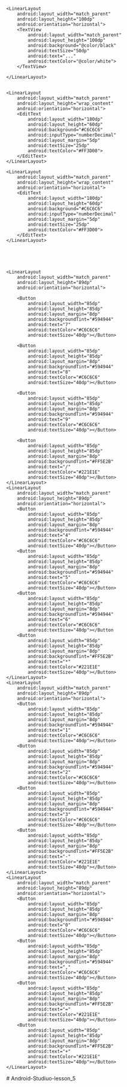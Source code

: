 <LinearLayout
    xmlns:android="http://schemas.android.com/apk/res/android"
    xmlns:app="http://schemas.android.com/apk/res-auto"
    xmlns:tools="http://schemas.android.com/tools"
    android:layout_width="match_parent"
    android:layout_height="match_parent"
    tools:context=".MainActivity"
    android:background="@color/black"
    android:orientation="vertical">
    <LinearLayout
        android:layout_width="match_parent"
        android:layout_height="130dp"
        android:orientation="horizontal">
    </LinearLayout>


    <LinearLayout
        android:layout_width="match_parent"
        android:layout_height="100dp"
        android:orientation="horizontal">
        <TextView
            android:layout_width="match_parent"
            android:layout_height="100dp"
            android:background="@color/black"
            android:textSize="50dp"
            android:text="..."
            android:textColor="@color/white">
        </TextView>

    </LinearLayout>


    <LinearLayout
        android:layout_width="match_parent"
        android:layout_height="wrap_content"
        android:orientation="horizontal">
        <EditText
            android:layout_width="180dp"
            android:layout_height="60dp"
            android:background="#C6C6C6"
            android:inputType="numberDecimal"
            android:layout_margin="5dp"
            android:textSize="25dp"
            android:textColor="#FF3D00">
        </EditText>
    </LinearLayout>

    <LinearLayout
        android:layout_width="match_parent"
        android:layout_height="wrap_content"
        android:orientation="horizontal">
        <EditText
            android:layout_width="180dp"
            android:layout_height="60dp"
            android:background="#C6C6C6"
            android:inputType="numberDecimal"
            android:layout_margin="5dp"
            android:textSize="25dp"
            android:textColor="#FF3D00">
        </EditText>
    </LinearLayout>

    



    <LinearLayout
        android:layout_width="match_parent"
        android:layout_height="89dp"
        android:orientation="horizontal">

        <Button
            android:layout_width="85dp"
            android:layout_height="85dp"
            android:layout_margin="8dp"
            android:backgroundTint="#594944"
            android:text="7"
            android:textColor="#C6C6C6"
            android:textSize="40dp"></Button>

        <Button
            android:layout_width="85dp"
            android:layout_height="85dp"
            android:layout_margin="8dp"
            android:backgroundTint="#594944"
            android:text="8"
            android:textColor="#C6C6C6"
            android:textSize="40dp"></Button>

        <Button
            android:layout_width="85dp"
            android:layout_height="85dp"
            android:layout_margin="8dp"
            android:backgroundTint="#594944"
            android:text="9"
            android:textColor="#C6C6C6"
            android:textSize="40dp"></Button>

        <Button
            android:layout_width="85dp"
            android:layout_height="85dp"
            android:layout_margin="8dp"
            android:backgroundTint="#FF5E2B"
            android:text="/"
            android:textColor="#221E1E"
            android:textSize="40dp"></Button>
    </LinearLayout>
    <LinearLayout
        android:layout_width="match_parent"
        android:layout_height="89dp"
        android:orientation="horizontal">
        <Button
            android:layout_width="85dp"
            android:layout_height="85dp"
            android:layout_margin="8dp"
            android:backgroundTint="#594944"
            android:text="4"
            android:textColor="#C6C6C6"
            android:textSize="40dp"></Button>
        <Button
            android:layout_width="85dp"
            android:layout_height="85dp"
            android:layout_margin="8dp"
            android:backgroundTint="#594944"
            android:text="5"
            android:textColor="#C6C6C6"
            android:textSize="40dp"></Button>
        <Button
            android:layout_width="85dp"
            android:layout_height="85dp"
            android:layout_margin="8dp"
            android:backgroundTint="#594944"
            android:text="6"
            android:textColor="#C6C6C6"
            android:textSize="40dp"></Button
        <Button
            android:layout_width="85dp"
            android:layout_height="85dp"
            android:layout_margin="8dp"
            android:backgroundTint="#FF5E2B"
            android:text="*"
            android:textColor="#221E1E"
            android:textSize="40dp"></Button>
    </LinearLayout>
    <LinearLayout
        android:layout_width="match_parent"
        android:layout_height="89dp"
        android:orientation="horizontal">
        <Button
            android:layout_width="85dp"
            android:layout_height="85dp"
            android:layout_margin="8dp"
            android:backgroundTint="#594944"
            android:text="1"
            android:textColor="#C6C6C6"
            android:textSize="40dp"></Button>
        <Button
            android:layout_width="85dp"
            android:layout_height="85dp"
            android:layout_margin="8dp"
            android:backgroundTint="#594944"
            android:text="2"
            android:textColor="#C6C6C6"
            android:textSize="40dp"></Button>
        <Button
            android:layout_width="85dp"
            android:layout_height="85dp"
            android:layout_margin="8dp"
            android:backgroundTint="#594944"
            android:text="3"
            android:textColor="#C6C6C6"
            android:textSize="40dp"></Button>
        <Button
            android:layout_width="85dp"
            android:layout_height="85dp"
            android:layout_margin="8dp"
            android:backgroundTint="#FF5E2B"
            android:text="-"
            android:textColor="#221E1E"
            android:textSize="40dp"></Button>
    </LinearLayout>
    <LinearLayout
        android:layout_width="match_parent"
        android:layout_height="89dp"
        android:orientation="horizontal">
        <Button
            android:layout_width="85dp"
            android:layout_height="85dp"
            android:layout_margin="8dp"
            android:backgroundTint="#594944"
            android:text="0"
            android:textColor="#C6C6C6"
            android:textSize="40dp"></Button>
        <Button
            android:layout_width="85dp"
            android:layout_height="85dp"
            android:layout_margin="8dp"
            android:backgroundTint="#594944"
            android:text=","
            android:textColor="#C6C6C6"
            android:textSize="40dp"></Button>
        <Button
            android:layout_width="85dp"
            android:layout_height="85dp"
            android:layout_margin="8dp"
            android:backgroundTint="#FF5E2B"
            android:text="="
            android:textColor="#221E1E"
            android:textSize="40dp"></Button>
        <Button
            android:layout_width="85dp"
            android:layout_height="85dp"
            android:layout_margin="8dp"
            android:backgroundTint="#FF5E2B"
            android:text="+"
            android:textColor="#221E1E"
            android:textSize="40dp"></Button>
    </LinearLayout>


</LinearLayout># Android-Studiuo-lesson_5

